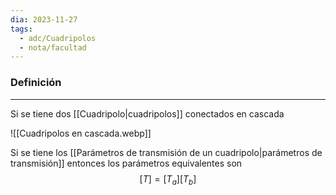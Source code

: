 ```yaml
---
dia: 2023-11-27
tags:
  - adc/Cuadripolos
  - nota/facultad
---
```

### Definición
---
Si se tiene dos [[Cuadripolo|cuadripolos]] conectados en cascada

![[Cuadripolos en cascada.webp]]

Si se tiene los [[Parámetros de transmisión de un cuadripolo|parámetros de transmisión]] entonces los parámetros equivalentes son $$ [T] = [T_a][T_b] $$